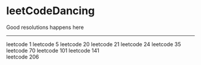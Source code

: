 # leetCodeDancing

Good resolutions happens here

-------------------------------------------------

  leetcode 1
  leetcode 5
  leetcode 20
  leetcode 21
  leetcode 24
  leetcode 35
  leetcode 70
  leetcode 101
  leetcode 141	
  leetcode 206
	
	
	
